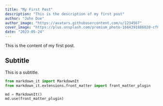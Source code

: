 ```yaml
---
title: "My First Post"
description: "This is the description of my first post"
author: "John Doe"
author_image: "https://avatars.githubusercontent.com/u/1234567"
cover_image: "https://plus.unsplash.com/premium_photo-1664391886020-cf87952aa1f1?q=80&w=2536&auto=format&fit=crop&ixlib=rb-4.0.3&ixid=M3wxMjA3fDB8MHxwaG90by1wYWdlfHx8fGVufDB8fHx8fA%3D%3D"
date: "2023-05-24"
---
```

This is the content of my first post. 

## Subtitle

This is a subtitle.

```python
from markdown_it import MarkdownIt
from markdown_it.extensions.front_matter import front_matter_plugin

md = MarkdownIt()
md.use(front_matter_plugin)
```
